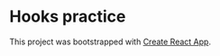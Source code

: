 # Hooks practice

This project was bootstrapped with [Create React App](https://github.com/facebook/create-react-app).
